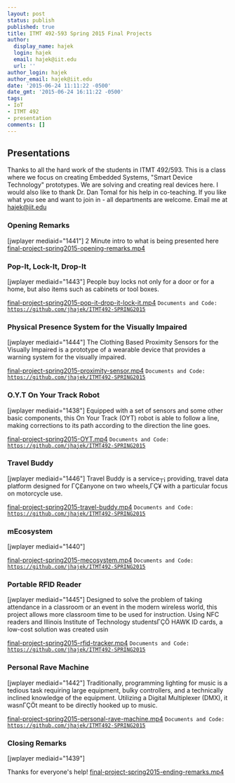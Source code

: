 ```yaml
---
layout: post
status: publish
published: true
title: ITMT 492-593 Spring 2015 Final Projects
author:
  display_name: hajek
  login: hajek
  email: hajek@iit.edu
  url: ''
author_login: hajek
author_email: hajek@iit.edu
date: '2015-06-24 11:11:22 -0500'
date_gmt: '2015-06-24 16:11:22 -0500'
tags:
- IoT
- ITMT 492
- presentation
comments: []
---
```

## Presentations

Thanks to all the hard work of the students in ITMT 492/593.   This is a class where we focus on creating Embedded Systems, "Smart Device Technology" prototypes.  We are solving and creating real devices here.   I would also like to thank Dr. Dan Tomal for his help in co-teaching.    If you like what you see and want to join in - all departments are welcome.  Email me at hajek@iit.edu

### Opening Remarks

[jwplayer mediaid="1441"]
2 Minute intro to what is being presented here
<a href="https://forge.sat.iit.edu/wp-content/uploads/2015/05/final-project-spring2015-opening-remarks.mp4">final-project-spring2015-opening-remarks.mp4</a>

### Pop-It, Lock-It, Drop-It

[jwplayer mediaid="1443"]
People buy locks not only for a door or for a home, but also items such as cabinets or tool boxes.

<a href="https://forge.sat.iit.edu/wp-content/uploads/2015/05/final-project-spring2015-pop-it-drop-it-lock-it.mp4">final-project-spring2015-pop-it-drop-it-lock-it.mp4</a>
<code>Documents and Code: <a href="https://github.com/jhajek/ITMT492-SPRING2015">https://github.com/jhajek/ITMT492-SPRING2015</a></code>

### Physical Presence System for the Visually Impaired

[jwplayer mediaid="1444"]
The Clothing Based Proximity Sensors for the Visually Impaired is a prototype of a wearable device that provides a warning system for the visually impaired.

<a href="https://forge.sat.iit.edu/wp-content/uploads/2015/05/final-project-spring2015-proximity-sensor.mp4">final-project-spring2015-proximity-sensor.mp4</a>
<code>Documents and Code: <a href="https://github.com/jhajek/ITMT492-SPRING2015">https://github.com/jhajek/ITMT492-SPRING2015</a></code>

### O.Y.T On Your Track Robot

[jwplayer mediaid="1438"]
Equipped with a set of sensors and some other basic components, this On Your Track (OYT) robot is able to follow a line, making corrections to its path according to the direction the line goes.

<a href="https://forge.sat.iit.edu/wp-content/uploads/2015/05/final-project-spring2015-OYT.mp4">final-project-spring2015-OYT.mp4</a>
<code>Documents and Code: <a href="https://github.com/jhajek/ITMT492-SPRING2015">https://github.com/jhajek/ITMT492-SPRING2015</a></code>

### Travel Buddy

[jwplayer mediaid="1446"]
Travel Buddy is a service┬&iexcl; providing, travel data platform designed for &Gamma;&Ccedil;&pound;anyone on two wheels,&Gamma;&Ccedil;&yen; with a particular focus on motorcycle use.

<a href="https://forge.sat.iit.edu/wp-content/uploads/2015/05/final-project-spring2015-travel-buddy.mp4">final-project-spring2015-travel-buddy.mp4</a>
<code>Documents and Code: <a href="https://github.com/jhajek/ITMT492-SPRING2015">https://github.com/jhajek/ITMT492-SPRING2015</a></code>

### mEcosystem

[jwplayer mediaid="1440"]

<a href="https://forge.sat.iit.edu/wp-content/uploads/2015/05/final-project-spring2015-mecosystem.mp4">final-project-spring2015-mecosystem.mp4</a>
<code>Documents and Code: <a href="https://github.com/jhajek/ITMT492-SPRING2015">https://github.com/jhajek/ITMT492-SPRING2015</a></code>

### Portable RFID Reader

[jwplayer mediaid="1445"]
Designed to solve the problem of taking attendance in a classroom or an event in the modern wireless world, this project allows more classroom time to be used for instruction. Using NFC readers and Illinois Institute of Technology students&Gamma;&Ccedil;&Ouml; HAWK ID cards, a low-cost solution was created usin

<a href="https://forge.sat.iit.edu/wp-content/uploads/2015/05/final-project-spring2015-rfid-tracker.mp4">final-project-spring2015-rfid-tracker.mp4</a>
<code>Documents and Code: <a href="https://github.com/jhajek/ITMT492-SPRING2015">https://github.com/jhajek/ITMT492-SPRING2015</a></code>

### Personal Rave Machine

[jwplayer mediaid="1442"]
Traditionally, programming lighting for music is a tedious task requiring large equipment, bulky controllers, and a technically inclined knowledge of the equipment. Utilizing a Digital Multiplexer (DMX), it wasn&Gamma;&Ccedil;&Ouml;t meant to be directly hooked up to music.

<a href="https://forge.sat.iit.edu/wp-content/uploads/2015/05/final-project-spring2015-personal-rave-machine.mp4">final-project-spring2015-personal-rave-machine.mp4</a>
<code>Documents and Code: <a href="https://github.com/jhajek/ITMT492-SPRING2015">https://github.com/jhajek/ITMT492-SPRING2015</a></code>

### Closing Remarks

[jwplayer mediaid="1439"]

Thanks for everyone's help!
<a href="https://forge.sat.iit.edu/wp-content/uploads/2015/05/final-project-spring2015-ending-remarks.mp4">final-project-spring2015-ending-remarks.mp4</a>
